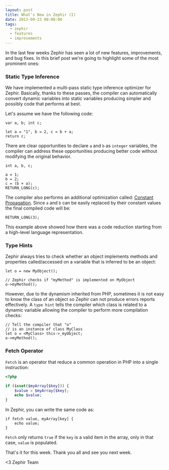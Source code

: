 ```yaml
---
layout: post
title: What's New in Zephir (I)
date: 2013-09-23 00:00:00
tags:
  - zephir
  - features
  - improvements
---
```


In the last few weeks Zephir has seen a lot of new features, improvements, and bug fixes. In this brief post we're going to highlight some of the most prominent ones:

### Static Type Inference
We have implemented a multi-pass static type inference optimizer for Zephir. Basically, thanks to these passes, the compiler can automatically convert dynamic variables into static variables producing simpler and possibly code that performs at best.

Let's assume we have the following code:

```zephir
var a, b; int c;

let a = "1", b = 2, c = b + a;
return c;
```

There are clear opportunities to declare `a` and `b` as `integer` variables, the compiler can address these opportunities producing better code without modifying the original behavior.

```zephir
int a, b, c;

a = 1;
b = 2;
c = (b + a);
RETURN_LONG(c);
```

The compiler also performs an additional optimization called: [Constant Propagation](https://en.wikipedia.org/wiki/Constant_folding). Since `a` and `b` can be easily replaced by their constant values the final compiled code will be:

```zephir
RETURN_LONG(3);
```

This example above showed how there was a code reduction starting from a high-level language representation.

### Type Hints
Zephir always tries to check whether an object implements methods and properties called/accessed on a variable that is inferred to be an object:

```zephir
let o = new MyObject();

// Zephir checks if "myMethod" is implemented on MyObject
o->myMethod(); 
```

However, due to the dynamism inherited from PHP, sometimes it is not easy to know the class of an object so Zephir can not produce errors reports effectively. A `type hint` tells the compiler which class is related to a dynamic variable allowing the compiler to perform more compilation checks:

```zephir
// Tell the compiler that "o"
// is an instance of class MyClass
let o = <MyClass> this->_myObject; 
o->myMethod();	
```

### Fetch Operator
`Fetch` is an operator that reduce a common operation in PHP into a single instruction:

```php
<?php

if (isset($myArray[$key])) {
	$value = $myArray[$key];
	echo $value;
}
```

In Zephir, you can write the same code as:

```zephir
if fetch value, myArray[key] {
	echo value;
}
```

`Fetch` only returns `true` if the `key` is a valid item in the array, only in that case, `value` is populated.

That's it for this week. Thank you all and see you next week.

<3 Zephir Team